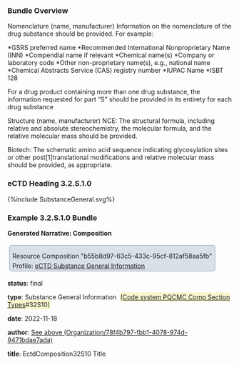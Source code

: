 ### Bundle Overview

 Nomenclature (name, manufacturer) Information on the nomenclature of the drug substance should be provided. For example:

*GSRS preferred name
*Recommended International Nonproprietary Name (INN)
*Compendial name if relevant
*Chemical name(s)
*Company or laboratory code
*Other non-proprietary name(s), e.g., national name
*Chemical Abstracts Service (CAS) registry number
*IUPAC Name
*ISBT 128

For a drug product containing more than one drug substance, the information requested for part “S” should be provided in its entirety for each drug substance

Structure (name, manufacturer) NCE: The structural formula, including relative and absolute stereochemistry, the molecular formula, and the relative molecular mass should be provided.

Biotech: The schematic amino acid sequence indicating glycosylation sites or other post[1]translational modifications and relative molecular mass should be provided, as appropriate.
 

### eCTD Heading 3.2.S.1.0

<div>{%include SubstanceGeneral.svg%}</div>

### Example 3.2.S.1.0 Bundle
<?xml version="1.0" encoding="UTF-8"?>

<Bundle xmlns="http://hl7.org/fhir">
  <id value="692a0fa0-cd2c-4ad8-bd6b-7879326103f3"/>
  <meta>
    <profile value="http://hl7.org/fhir/us/pq-cmc/StructureDefinition/cmc-ectd-document-32s10"/>
  </meta>
  <type value="document"/>
  <timestamp value="2022-07-06T22:30:21Z"/>
  <entry>
    <fullUrl value="urn:uuid:b55b8d97-63c5-433c-95cf-812af58aa5fb"/>
    <resource>
      <Composition>
        <id value="b55b8d97-63c5-433c-95cf-812af58aa5fb"/>
        <meta>
          <profile value="http://hl7.org/fhir/us/pq-cmc/StructureDefinition/ectd-composition-32s10"/>
        </meta>
        <text>
          <status value="generated"/><div xmlns="http://www.w3.org/1999/xhtml"><p><b>Generated Narrative: Composition</b><a name="b55b8d97-63c5-433c-95cf-812af58aa5fb"> </a></p><div style="display: inline-block; background-color: #d9e0e7; padding: 6px; margin: 4px; border: 1px solid #8da1b4; border-radius: 5px; line-height: 60%"><p style="margin-bottom: 0px">Resource Composition &quot;b55b8d97-63c5-433c-95cf-812af58aa5fb&quot; </p><p style="margin-bottom: 0px">Profile: <a href="StructureDefinition-ectd-composition-32s10.html">eCTD Substance General Information</a></p></div><p><b>status</b>: final</p><p><b>type</b>: Substance General Information <span style="background: LightGoldenRodYellow; margin: 4px; border: 1px solid khaki"> (<a href="CodeSystem-pqcmc-comp-section-types.html">Code system PQCMC Comp Section Types</a>#32S10)</span></p><p><b>date</b>: 2022-11-18</p><p><b>author</b>: <a href="#Organization_78f4b797-fbb1-4078-974d-9471bdae7ada">See above (Organization/78f4b797-fbb1-4078-974d-9471bdae7ada)</a></p><p><b>title</b>: EctdComposition32S10 Title</p></div>
        </text>
        <status value="final"/>
        <type>
          <coding>
            <system value="http://hl7.org/fhir/us/pq-cmc/CodeSystem/pqcmc-comp-section-types"/>
            <code value="32S10"/>
            <display value="Substance General Information"/>
          </coding>
        </type>
        <date value="2022-11-18"/>
        <author>
          <reference value="Organization/78f4b797-fbb1-4078-974d-9471bdae7ada"/>
        </author>
        <title value="EctdComposition32S10 Title"/>
        <section>
          <title value="PQCMC Comp Section 32S11 Substance nomenclature"/>
          <code>
            <coding>
              <system value="http://hl7.org/fhir/us/pq-cmc/CodeSystem/pqcmc-comp-section-types"/>
              <code value="32S11"/>
              <display value="Substance Nomenclature"/>
            </coding>
          </code>
          <entry>
            <reference value="SubstanceDefinition/942fcdc9-8ab9-4f52-be6d-af549117d462"/>
          </entry>
        </section>
        <section>
          <title value="PQCMC Comp Section 32S12 Substance Representational Structure"/>
          <code>
            <coding>
              <system value="http://hl7.org/fhir/us/pq-cmc/CodeSystem/pqcmc-comp-section-types"/>
              <code value="32S12"/>
              <display value="Substance Structure"/>
            </coding>
          </code>
          <entry>
            <reference value="SubstanceDefinition/4dd0bb7a-6507-4df5-b2a1-f0d78ee6bba1"/>
          </entry>
        </section>
      </Composition>
    </resource>
  </entry>
  <entry>
    <fullUrl value="urn:uuid:942fcdc9-8ab9-4f52-be6d-af549117d462"/>
    <resource>
      <SubstanceDefinition>
        <id value="942fcdc9-8ab9-4f52-be6d-af549117d462"/>
        <meta>
          <profile value="http://hl7.org/fhir/us/pq-cmc/StructureDefinition/pqcmc-drug-substance-nomenclature"/>
        </meta>
        <text>
          <status value="generated"/><div xmlns="http://www.w3.org/1999/xhtml"><p><b>Generated Narrative: SubstanceDefinition</b><a name="942fcdc9-8ab9-4f52-be6d-af549117d462"> </a></p><div style="display: inline-block; background-color: #d9e0e7; padding: 6px; margin: 4px; border: 1px solid #8da1b4; border-radius: 5px; line-height: 60%"><p style="margin-bottom: 0px">Resource SubstanceDefinition &quot;942fcdc9-8ab9-4f52-be6d-af549117d462&quot; </p><p style="margin-bottom: 0px">Profile: <a href="StructureDefinition-pqcmc-drug-substance-nomenclature.html">Substance Nomenclature  on routine</a></p></div><p><b>classification</b>: Chemical <span style="background: LightGoldenRodYellow; margin: 4px; border: 1px solid khaki"> (www.ema.europa.eu#1)</span></p><p><b>manufacturer</b>: <a href="#Organization_78f4b797-fbb1-4078-974d-9471bdae7ada">See above (Organization/78f4b797-fbb1-4078-974d-9471bdae7ada)</a></p><blockquote><p><b>structure</b></p><p><b>technique</b>: Substance Nomenclature Technique text <span style="background: LightGoldenRodYellow; margin: 4px; border: 1px solid khaki"> (<a href="http://hl7.org/fhir/R5/codesystem-substance-structure-technique.html">Substance Structure Technique</a>#HPLC &quot;HPLC&quot;)</span></p><h3>Representations</h3><table class="grid"><tr><td>-</td><td><b>Type</b></td></tr><tr><td>*</td><td>MOLFILE <span style="background: LightGoldenRodYellow; margin: 4px; border: 1px solid khaki"> (<a href="http://terminology.hl7.org/5.0.0/CodeSystem-v3-nciThesaurus.html">NCI Thesaurus</a>#C133910)</span></td></tr></table></blockquote><h3>Codes</h3><table class="grid"><tr><td>-</td><td><b>Code</b></td></tr><tr><td>*</td><td>DE08037SAB <span style="background: LightGoldenRodYellow; margin: 4px; border: 1px solid khaki"> (gsrs.ncats.nih.gov#DE08037SAB)</span></td></tr></table><blockquote><p><b>name</b></p><p><b>name</b>: MAGNESIUM SULFATE, UNSPECIFIED FORM</p></blockquote><blockquote><p><b>name</b></p><p><b>name</b>: ABC-25-MAGSUF</p></blockquote><h3>Relationships</h3><table class="grid"><tr><td>-</td><td><b>SubstanceDefinition[x]</b></td><td><b>Type</b></td></tr><tr><td>*</td><td><a href="SubstanceDefinition-7cdbd2af-235c-40e2-934e-9e60598a4156.html">SubstanceDefinition/7cdbd2af-235c-40e2-934e-9e60598a4156</a></td><td>Salt to parent <span style="background: LightGoldenRodYellow; margin: 4px; border: 1px solid khaki"> (<a href="http://terminology.hl7.org/5.0.0/CodeSystem-v3-nciThesaurus.html">NCI Thesaurus</a>##Salt)</span></td></tr></table></div>
        </text>
        <classification>
          <coding>
            <system value="https://www.ema.europa.eu"/>
            <code value="1"/>
            <display value="Chemical"/>
          </coding>
        </classification>
        <manufacturer>
          <reference value="Organization/78f4b797-fbb1-4078-974d-9471bdae7ada"/>
        </manufacturer>
        <structure>
          <technique>
            <coding>
              <system value="http://hl7.org/fhir/substance-structure-technique"/>
              <code value="HPLC"/>
              <display value="HPLC"/>
            </coding>
            <text value="Substance Nomenclature Technique text"/>
          </technique>
          <representation>
            <type>
              <coding>
                <system value="http://ncicb.nci.nih.gov/xml/owl/EVS/Thesaurus.owl"/>
                <code value="C133910"/>
                <display value="MOLFILE"/>
              </coding>
            </type>
          </representation>
        </structure>
        <code>
          <code>
            <coding>
              <system value="https://gsrs.ncats.nih.gov"/>
              <code value="DE08037SAB"/>
            </coding>
          </code>
        </code>
        <name>
          <name value="MAGNESIUM SULFATE, UNSPECIFIED FORM"/>
        </name>
        <name>
          <name value="ABC-25-MAGSUF"/>
        </name>
        <relationship>
          <substanceDefinitionReference>
            <reference value="SubstanceDefinition/7cdbd2af-235c-40e2-934e-9e60598a4156"/>
          </substanceDefinitionReference>
          <type>
            <coding>
              <system value="http://ncicb.nci.nih.gov/xml/owl/EVS/Thesaurus.owl"/>
              <code value="#Salt"/>
              <display value="Salt to parent"/>
            </coding>
          </type>
        </relationship>
      </SubstanceDefinition>
    </resource>
  </entry>
  <entry>
    <fullUrl value="urn:uuid:4dd0bb7a-6507-4df5-b2a1-f0d78ee6bba1"/>
    <resource>
      <SubstanceDefinition>
        <id value="4dd0bb7a-6507-4df5-b2a1-f0d78ee6bba1"/>
        <meta>
          <profile value="http://hl7.org/fhir/us/pq-cmc/StructureDefinition/pqcmc-drug-substance-molecular-structure"/>
        </meta>
        <text>
          <status value="generated"/><div xmlns="http://www.w3.org/1999/xhtml"><p><b>Generated Narrative: SubstanceDefinition</b><a name="4dd0bb7a-6507-4df5-b2a1-f0d78ee6bba1"> </a></p><div style="display: inline-block; background-color: #d9e0e7; padding: 6px; margin: 4px; border: 1px solid #8da1b4; border-radius: 5px; line-height: 60%"><p style="margin-bottom: 0px">Resource SubstanceDefinition &quot;4dd0bb7a-6507-4df5-b2a1-f0d78ee6bba1&quot; </p><p style="margin-bottom: 0px">Profile: <a href="StructureDefinition-pqcmc-drug-substance-molecular-structure.html">Drug Substance Molecular Structure</a></p></div><p><b>classification</b>: Chemical <span style="background: LightGoldenRodYellow; margin: 4px; border: 1px solid khaki"> (www.ema.europa.eu#1)</span></p><p><b>manufacturer</b>: <a href="#Organization_78f4b797-fbb1-4078-974d-9471bdae7ada">See above (Organization/78f4b797-fbb1-4078-974d-9471bdae7ada)</a></p><blockquote><p><b>structure</b></p><p><b>molecularFormula</b>: C21H12</p><p><b>technique</b>: 1S/C21H12/c1-2-11-8-13-5-6-15-9-14-4-3-12-7-10(1)16-17(11)19(13)21(15)20(14)18(12)16/h1-6H,7-9H2 <span style="background: LightGoldenRodYellow; margin: 4px; border: 1px solid khaki"> (<a href="http://hl7.org/fhir/R5/codesystem-substance-structure-technique.html">Substance Structure Technique</a>#X-Ray &quot;X-Ray&quot;)</span></p><h3>Representations</h3><table class="grid"><tr><td>-</td><td><b>Type</b></td></tr><tr><td>*</td><td>InChI File (small molecule) <span style="background: LightGoldenRodYellow; margin: 4px; border: 1px solid khaki"> (<a href="http://terminology.hl7.org/5.0.0/CodeSystem-v3-nciThesaurus.html">NCI Thesaurus</a>#C54683)</span></td></tr></table></blockquote><h3>Codes</h3><table class="grid"><tr><td>-</td><td><b>Code</b></td></tr><tr><td>*</td><td>TX2KR8MQM9 <span style="background: LightGoldenRodYellow; margin: 4px; border: 1px solid khaki"> (gsrs.ncats.nih.gov#TX2KR8MQM9)</span></td></tr></table><h3>Names</h3><table class="grid"><tr><td>-</td><td><b>Name</b></td></tr><tr><td>*</td><td>SUMANENE</td></tr></table></div>
        </text>
        <classification>
          <coding>
            <system value="https://www.ema.europa.eu"/>
            <code value="1"/>
            <display value="Chemical"/>
          </coding>
        </classification>
        <manufacturer>
          <reference value="Organization/78f4b797-fbb1-4078-974d-9471bdae7ada"/>
        </manufacturer>
        <structure>
          <molecularFormula value="C21H12"/>
          <technique>
            <coding>
              <system value="http://hl7.org/fhir/substance-structure-technique"/>
              <code value="X-Ray"/>
              <display value="X-Ray"/>
            </coding>
            <text value="1S/C21H12/c1-2-11-8-13-5-6-15-9-14-4-3-12-7-10(1)16-17(11)19(13)21(15)20(14)18(12)16/h1-6H,7-9H2"/>
          </technique>
          <representation>
            <type>
              <coding>
                <system value="http://ncicb.nci.nih.gov/xml/owl/EVS/Thesaurus.owl"/>
                <code value="C54683"/>
                <display value="InChI File (small molecule)"/>
              </coding>
            </type>
          </representation>
        </structure>
        <code>
          <code>
            <coding>
              <system value="https://gsrs.ncats.nih.gov"/>
              <code value="TX2KR8MQM9"/>
              <display value="TX2KR8MQM9"/>
            </coding>
          </code>
        </code>
        <name>
          <name value="SUMANENE"/>
        </name>
      </SubstanceDefinition>
    </resource>
  </entry>
  <entry>
    <fullUrl value="urn:uuid:78f4b797-fbb1-4078-974d-9471bdae7ada"/>
    <resource>
      <Organization>
        <id value="78f4b797-fbb1-4078-974d-9471bdae7ada"/>
        <meta>
          <profile value="http://hl7.org/fhir/us/pq-cmc/StructureDefinition/cmc-sponsor-organization"/>
        </meta>
        <text>
          <status value="generated"/><div xmlns="http://www.w3.org/1999/xhtml"><p><b>Generated Narrative: Organization</b><a name="78f4b797-fbb1-4078-974d-9471bdae7ada"> </a></p><div style="display: inline-block; background-color: #d9e0e7; padding: 6px; margin: 4px; border: 1px solid #8da1b4; border-radius: 5px; line-height: 60%"><p style="margin-bottom: 0px">Resource Organization &quot;78f4b797-fbb1-4078-974d-9471bdae7ada&quot; </p><p style="margin-bottom: 0px">Profile: <a href="StructureDefinition-cmc-sponsor-organization.html">Sponsor Organization</a></p></div><p><b>identifier</b>: id: urn:uuid:3517361d-cb89-4163-adeb-1c57f6cdb98d</p><p><b>name</b>: ABC Sponsor organization</p><h3>Contacts</h3><table class="grid"><tr><td>-</td><td><b>Address</b></td></tr><tr><td>*</td><td>3452 Smithfield Avenue Princeton 12345 USA </td></tr></table></div>
        </text>
        <identifier>
          <system value="urn:ietf:rfc:3986"/>
          <value value="urn:uuid:3517361d-cb89-4163-adeb-1c57f6cdb98d"/>
        </identifier>
        <name value="ABC Sponsor organization"/>
        <contact>
          <address>
            <line value="3452 Smithfield Avenue"/>
            <city value="Princeton"/>
            <postalCode value="12345"/>
            <country value="USA"/>
          </address>
        </contact>
      </Organization>
    </resource>
  </entry>
  <entry>
    <fullUrl value="urn:uuid:DocumentReference/fe3f13c1-f0ac-4b40-8024-f4386e290dfc"/>
    <resource>
      <DocumentReference>
        <id value="fe3f13c1-f0ac-4b40-8024-f4386e290dfc"/>
        <meta>
          <profile value="http://hl7.org/fhir/us/pq-cmc/StructureDefinition/cmc-document-reference"/>
        </meta>
        <text>
          <status value="generated"/><div xmlns="http://www.w3.org/1999/xhtml"><p><b>Generated Narrative: DocumentReference</b><a name="fe3f13c1-f0ac-4b40-8024-f4386e290dfc"> </a></p><div style="display: inline-block; background-color: #d9e0e7; padding: 6px; margin: 4px; border: 1px solid #8da1b4; border-radius: 5px; line-height: 60%"><p style="margin-bottom: 0px">Resource DocumentReference &quot;fe3f13c1-f0ac-4b40-8024-f4386e290dfc&quot; </p><p style="margin-bottom: 0px">Profile: <a href="StructureDefinition-cmc-document-reference.html">Base64DocumentReference</a></p></div><p><b>status</b>: current</p><blockquote><p><b>content</b></p><h3>Attachments</h3><table class="grid"><tr><td>-</td><td><b>ContentType</b></td><td><b>Data</b></td><td><b>Title</b></td></tr><tr><td>*</td><td>text/plain</td><td>PHNhbXBsZT48L3NhbXBsZT4=</td><td>Base64DocumentReference Title</td></tr></table></blockquote></div>
        </text>
        <status value="current"/>
        <content>
          <attachment>
            <contentType value="text/plain"/>
            <data value="PHNhbXBsZT48L3NhbXBsZT4="/>
            <title value="Base64DocumentReference Title"/>
          </attachment>
        </content>
      </DocumentReference>
    </resource>
  </entry>
</Bundle>